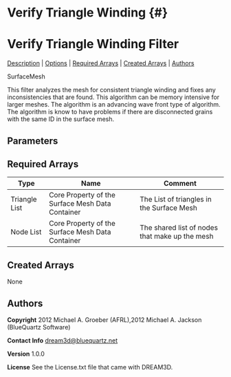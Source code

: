 Verify Triangle Winding {#}
======
<h1 class="pHeading1">Verify Triangle Winding Filter</h1>
<p class="pCellBody">
<a href="../SurfaceMeshFilters/VerifyTriangleWinding.html#wp2">Description</a>
| <a href="../SurfaceMeshFilters/VerifyTriangleWinding.html#wp3">Options</a>
| <a href="../SurfaceMeshFilters/VerifyTriangleWinding.html#wp4">Required Arrays</a>
| <a href="../SurfaceMeshFilters/VerifyTriangleWinding.html#wp5">Created Arrays</a>
| <a href="../SurfaceMeshFilters/VerifyTriangleWinding.html#wp1">Authors</a> 

SurfaceMesh


 This filter analyzes the mesh for consistent triangle winding and fixes any inconsistencies that are found. This algorithm
 can be memory intensive for larger meshes. The algorithm is an advancing wave front type of algorithm. The algorithm is know to have
 problems if there are disconnected grains with the same ID in the surface mesh.


## Parameters ##

## Required Arrays ##

| Type | Name | Comment |
|------|------|---------|
| Triangle List | Core Property of the Surface Mesh Data Container | The List of triangles in the Surface Mesh |
| Node List | Core Property of the Surface Mesh Data Container | The shared list of nodes that make up the mesh |

## Created Arrays ##
None



## Authors ##

**Copyright** 2012 Michael A. Groeber (AFRL),2012 Michael A. Jackson (BlueQuartz Software)

**Contact Info** dream3d@bluequartz.net

**Version** 1.0.0

**License**  See the License.txt file that came with DREAM3D.



